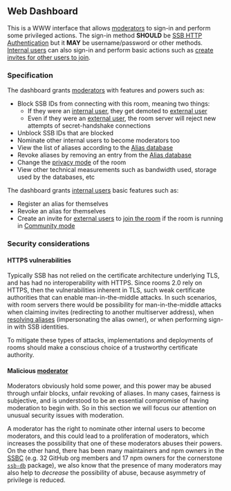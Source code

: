 <!--
SPDX-FileCopyrightText: 2021 Andre 'Staltz' Medeiros

SPDX-License-Identifier: CC-BY-4.0
-->

## Web Dashboard

This is a WWW interface that allows [moderators](../Stakeholders/Moderator.md) to sign-in and perform some privileged actions. The sign-in method **SHOULD** be [SSB HTTP Authentication](https://github.com/ssb-ngi-pointer/ssb-http-auth-spec) but it **MAY** be username/password or other methods. [Internal users](../Stakeholders/Internal%20user.md) can also sign-in and perform basic actions such as [create invites for other users to join](Joining.md).

### Specification

The dashboard grants [moderators](../Stakeholders/Moderator.md) with features and powers such as:

- Block SSB IDs from connecting with this room, meaning two things:
  - If they were an [internal user](../Stakeholders/Internal%20user.md), they get demoted to [external user](../Stakeholders/External%20user.md)
  - Even if they were an [external user](../Stakeholders/External%20user.md), the room server will reject new attempts of secret-handshake connections
- Unblock SSB IDs that are blocked
- Nominate other internal users to become moderators too
- View the list of aliases according to the [Alias database](../Alias/Alias%20database.md)
- Revoke aliases by removing an entry from the [Alias database](../Alias/Alias%20database.md)
- Change the [privacy mode](../Setup/Privacy%20modes.md) of the room
- View other technical measurements such as bandwidth used, storage used by the databases, etc

The dashboard grants [internal users](../Stakeholders/Internal%20user.md) basic features such as:

- Register an alias for themselves
- Revoke an alias for themselves
- Create an invite for [external users](../Stakeholders/External%20user.md) to [join the room](../Participation/Joining.md) if the room is running in [Community mode](../Setup/Privacy%20modes.md)

### Security considerations

#### HTTPS vulnerabilities

Typically SSB has not relied on the certificate architecture underlying TLS, and has had no interoperability with HTTPS. Since rooms 2.0 rely on HTTPS, then the vulnerabilities inherent in TLS, such weak certificate authorities that can enable man-in-the-middle attacks. In such scenarios, with room servers there would be possibility for man-in-the-middle attacks when claiming invites (redirecting to another multiserver address), when [resolving aliases](../Alias/Alias%20consumption.md) (impersonating the alias owner), or when performing sign-in with SSB identities.

To mitigate these types of attacks, implementations and deployments of rooms should make a conscious choice of a trustworthy certificate authority.

#### Malicious [moderator](../Stakeholders/Moderator.md)

Moderators obviously hold some power, and this power may be abused through unfair blocks, unfair revoking of aliases. In many cases, fairness is subjective, and is understood to be an essential compromise of having moderation to begin with. So in this section we will focus our attention on unusual security issues with moderation.

A moderator has the right to nominate other internal users to become moderators, and this could lead to a proliferation of moderators, which increases the possibility that one of these moderators abuses their powers. On the other hand, there has been many maintainers and npm owners in the [SSBC](https://github.com/ssbc/) (e.g. 32 GitHub org members and 17 npm owners for the cornerstone [`ssb-db`](https://www.npmjs.com/package/ssb-db) package), we also know that the presence of many moderators may also help to *decrease* the possibility of abuse, because asymmetry of privilege is reduced.